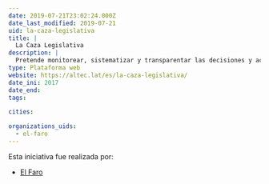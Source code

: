 ```yaml
---
date: 2019-07-21T23:02:24.000Z
date_last_modified: 2019-07-21
uid: la-caza-legislativa
title: |
  La Caza Legislativa
description: |
  Pretende monitorear, sistematizar y transparentar las decisiones y acciones del congreso legislativo de El Salvador.
type: Plataforma web
website: https://altec.lat/es/la-caza-legislativa/
date_ini: 2017
date_end: 
tags:

cities: 

organizations_uids:
  - el-faro
---
```


Esta iniciativa fue realizada por:

- [El Faro](/organizaciones/el-faro)
